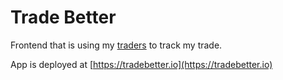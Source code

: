 # Trade Better

Frontend that is using my [traders](https://github.com/spacekimchis/traders) to track my trade.

App is deployed at [https://tradebetter.io](https://tradebetter.io)

